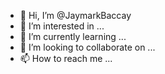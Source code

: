 - 👋 Hi, I’m @JaymarkBaccay
- 👀 I’m interested in ...
- 🌱 I’m currently learning ...
- 💞️ I’m looking to collaborate on ...
- 📫 How to reach me ...

<!---
JaymarkBaccay/JaymarkBaccay is a ✨ special ✨ repository because its `README.md` (this file) appears on your GitHub profile.
You can click the Preview link to take a look at your changes.
--->
